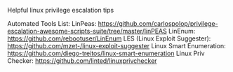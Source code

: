 Helpful linux privilege escalation tips

Automated Tools List:
LinPeas: https://github.com/carlospolop/privilege-escalation-awesome-scripts-suite/tree/master/linPEAS
    LinEnum: https://github.com/rebootuser/LinEnum
    LES (Linux Exploit Suggester): https://github.com/mzet-/linux-exploit-suggester
    Linux Smart Enumeration: https://github.com/diego-treitos/linux-smart-enumeration
    Linux Priv Checker: https://github.com/linted/linuxprivchecker
